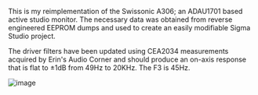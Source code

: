 This is my reimplementation of the Swissonic A306; an ADAU1701 based active studio monitor.  The necessary data was obtained from reverse engineered EEPROM dumps and used to create an easily modifiable Sigma Studio project.

The driver filters have been updated using CEA2034 measurements acquired by Erin's Audio Corner and should produce an on-axis response that is flat to ±1dB from 49Hz to 20KHz.  The F3 is 45Hz.

![image](https://github.com/WeebLabs/Swissonic-A306-Reimplemented/assets/8558544/1f1651e7-0fc8-42e6-88dd-72be4b054df4)
